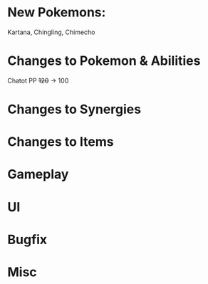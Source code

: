 # New Pokemons:

Kartana, Chingling, Chimecho

# Changes to Pokemon & Abilities

Chatot PP ~~120~~ -> 100

# Changes to Synergies

# Changes to Items

# Gameplay

# UI

# Bugfix

# Misc
